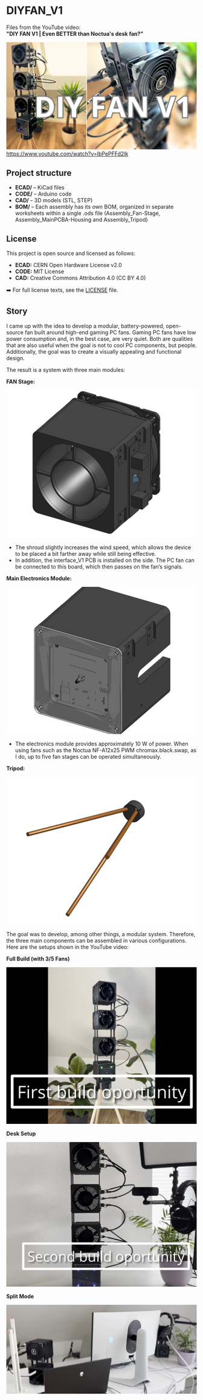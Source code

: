 # DIYFAN_V1

Files from the YouTube video:  
**"DIY FAN V1 | Even BETTER than Noctua's desk fan?"**

![Alt-Text](img/DIYFAN_V1_Thumbnail.png)
https://www.youtube.com/watch?v=IbPePFFd2lk



## Project structure

- **ECAD/** – KiCad files  
- **CODE/** – Arduino code  
- **CAD/** – 3D models (STL, STEP)
- **BOM/** – Each assembly has its own BOM, organized in separate worksheets within a single .ods file (Assembly_Fan-Stage, Assembly_MainPCBA-Housing and Assembly_Tripod)



## License

This project is open source and licensed as follows:

- **ECAD:** CERN Open Hardware License v2.0  
- **CODE:** MIT License  
- **CAD:** Creative Commons Attribution 4.0 (CC BY 4.0)

➡️ For full license texts, see the [LICENSE](LICENSE) file.


## Story

I came up with the idea to develop a modular, battery-powered, open-source fan built around high-end gaming PC fans. Gaming PC fans have low power consumption and, in the best case, are very quiet. Both are qualities that are also useful when the goal is not to cool PC components, but people. Additionally, the goal was to create a visually appealing and functional design.

The result is a system with three main modules: 


**FAN Stage:**

![Alt-Text](img/Assembly1.png)

- The shroud slightly increases the wind speed, which allows the device to be placed a bit farther away while still being effective.
- In addition, the interface_V1 PCB is installed on the side. The PC fan can be connected to this board, which then passes on the fan’s signals.


**Main Electronics Module:**

![Alt-Text](img/Assembly2.png)

- The electronics module provides approximately 10 W of power. When using fans such as the Noctua NF-A12x25 PWM chromax.black.swap, as I do, up to five fan stages can be operated simultaneously.


**Tripod:**

![Alt-Text](img/Assembly3.png)

The goal was to develop, among other things, a modular system. Therefore, the three main components can be assembled in various configurations. Here are the setups shown in the YouTube video:


**Full Build (with 3/5 Fans)**

![Alt-Text](img/Build1.png)


**Desk Setup**

![Alt-Text](img/Build2.png)


**Split Mode**

![Alt-Text](img/Build3.png)





